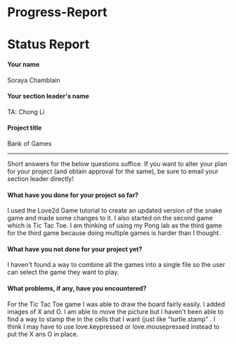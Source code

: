 # Progress-Report
# Status Report

#### Your name

Soraya Chamblain

#### Your section leader's name
TA: Chong Li

#### Project title

Bank of Games

***

Short answers for the below questions suffice. If you want to alter your plan for your project (and obtain approval for the same), be sure to email your section leader directly!

#### What have you done for your project so far?

I used the Love2d Game tutorial to create an updated version of the snake game and made some changes to it. I also started on the second game which is Tic Tac Toe. I am thinking of using my Pong lab as the third game for the third game because doing multiple games is harder than I thought.

#### What have you not done for your project yet?
I haven't found a way to combine all the games into a single file so the user can select the game they want to play.

#### What problems, if any, have you encountered?

For the Tic Tac Toe game I was able to draw the board fairly easily. I added images of X and O. I am able to move the picture but I haven't been able to find a way to stamp the in the cells that I want (just like "turtle.stamp" . I think I may have to use love.keypressed or love.mousepressed instead to put the X ans O in place.
